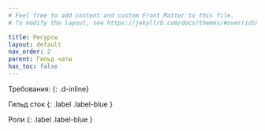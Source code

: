 ```yaml
---
# Feel free to add content and custom Front Matter to this file.
# To modify the layout, see https://jekyllrb.com/docs/themes/#overriding-theme-defaults

title: Ресурсы  
layout: default
nav_order: 2
parent: Гильд чаты
has_toc: false
---
```


Требования: 
{: .d-inline}

Гильд сток 
{: .label .label-blue }

Роли 
{: .label .label-blue }

[guild_roster]: images/guild_roster.png


